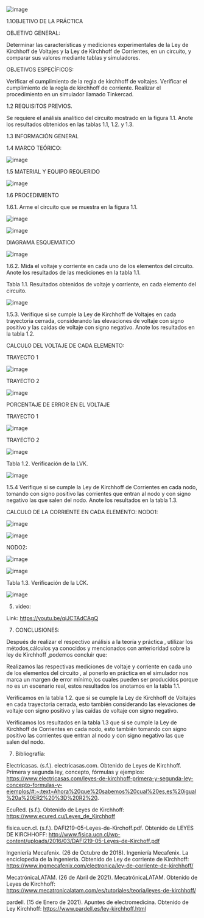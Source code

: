 
![image](https://user-images.githubusercontent.com/84427371/121131774-ddfa1080-c7f5-11eb-9d5d-a74248830761.png)

1.1OBJETIVO DE LA PRÁCTICA

OBJETIVO GENERAL:

Determinar las características y mediciones  experimentales de  la Ley de Kirchhoff de Voltajes y la Ley de Kirchhoff de Corrientes, en un circuito, y comparar sus valores mediante tablas y simuladores.

OBJETIVOS ESPECÍFICOS:

Verificar el cumplimiento de la regla de kirchhoff de voltajes.
Verificar el cumplimiento de la regla de kirchhoff de corriente.
 Realizar el procedimiento en un simulador llamado Tinkercad.

1.2 REQUISITOS PREVIOS.

Se requiere el análisis analítico del circuito mostrado en la figura 1.1. Anote los resultados obtenidos en las tablas 1.1, 1.2. y 1.3.

1.3 INFORMACIÓN GENERAL

1.4 MARCO TEÓRICO:

![image](https://user-images.githubusercontent.com/84427371/121132057-43e69800-c7f6-11eb-842a-7553035c04b8.png)

1.5 MATERIAL Y EQUIPO REQUERIDO

![image](https://user-images.githubusercontent.com/84587091/121135973-b48fb380-c7fa-11eb-8295-d39b613c9631.png)

1.6	PROCEDIMIENTO

1.6.1.	Arme el circuito que se muestra en la figura 1.1.

![image](https://user-images.githubusercontent.com/84587091/121136137-ebfe6000-c7fa-11eb-8a95-c0c9b182d390.png)

![image](https://user-images.githubusercontent.com/84587091/121136360-2e27a180-c7fb-11eb-9442-5ab928932dc2.png)

DIAGRAMA ESQUEMATICO

![image](https://user-images.githubusercontent.com/84587091/121144620-c590f280-c803-11eb-928f-039b453f6cf3.png)


1.6.2.	Mida el voltaje y corriente en cada uno de los elementos del circuito. Anote los resultados de las mediciones en la tabla 1.1.


Tabla 1.1. Resultados obtenidos de voltaje y corriente, en cada elemento del circuito.

![image](https://user-images.githubusercontent.com/84587091/121136708-8e1e4800-c7fb-11eb-985a-7904ef686ca6.png)


1.5.3.	Verifique si se cumple la Ley de Kirchhoff de Voltajes en cada trayectoria cerrada, considerando las elevaciones de voltaje con signo positivo y las caídas de voltaje con signo negativo. Anote los resultados en la tabla 1.2.

CALCULO DEL VOLTAJE DE CADA ELEMENTO:

TRAYECTO 1

![image](https://user-images.githubusercontent.com/84427371/121132704-16e6b500-c7f7-11eb-8c48-18411298d775.png)

TRAYECTO 2

![image](https://user-images.githubusercontent.com/84427371/121132765-2960ee80-c7f7-11eb-8950-df9aa2033a7b.png)

PORCENTAJE DE ERROR EN EL VOLTAJE 

TRAYECTO 1

![image](https://user-images.githubusercontent.com/84427371/121132916-58776000-c7f7-11eb-9d35-2ffa3cbb0c65.png)

TRAYECTO 2

![image](https://user-images.githubusercontent.com/84427371/121132962-662ce580-c7f7-11eb-904f-a0de4d228f1b.png)

Tabla 1.2. Verificación de la LVK.

![image](https://user-images.githubusercontent.com/84427371/121133401-e3f0f100-c7f7-11eb-905d-5c40d9c66d4c.png)

1.5.4 Verifique si se cumple la Ley de Kirchhoff de Corrientes en cada nodo, tomando con signo positivo las corrientes que entran al nodo y con signo negativo las que salen del nodo. Anote los resultados en la tabla 1.3.


CALCULO DE LA CORRIENTE EN CADA ELEMENTO:
NODO1:

![image](https://user-images.githubusercontent.com/84587120/121131017-cf5f2980-c7f4-11eb-8dcd-fcd3bcc1cf13.png)

![image](https://user-images.githubusercontent.com/84587120/121131033-d71ece00-c7f4-11eb-9245-b834537c6def.png)

NODO2: 

![image](https://user-images.githubusercontent.com/84587120/121131073-e867da80-c7f4-11eb-8a46-9a8a733570e2.png)

![image](https://user-images.githubusercontent.com/84587120/121131229-1816e280-c7f5-11eb-9b52-8d1e63cba4eb.png)

Tabla 1.3. Verificación de la LCK.

![image](https://user-images.githubusercontent.com/84587120/121130845-9757e680-c7f4-11eb-969e-916aa6a89176.png)

5. video: 

Link: https://youtu.be/qiJCTAdCAgQ 

7. CONCLUSIONES:
 
Después de realizar el respectivo análisis a la teoría y práctica , utilizar los métodos,cálculos  ya conocidos y mencionados con anterioridad sobre la ley  de  Kirchhoff ,podemos concluir que:

Realizamos las respectivas mediciones de voltaje y corriente en cada uno de los elementos del circuito , al ponerlo en práctica en el simulador nos marca un margen de error mínimo,los cuales pueden ser producidos porque no es un escenario real, estos resultados los anotamos en la tabla 1.1.

Verificamos en la tabla 1.2. que si se cumple la Ley de Kirchhoff de Voltajes en cada trayectoria cerrada,  esto también considerando las elevaciones de voltaje con signo positivo y las caídas de voltaje con signo negativo. 

Verificamos los resultados en la tabla 1.3 que si se cumple la Ley de Kirchhoff de Corrientes en cada nodo, esto también tomando con signo positivo las corrientes que entran al nodo y con signo negativo las que salen del nodo.

7. Bibliografía: 

Electricasas. (s.f.). electricasas.com. Obtenido de Leyes de Kirchhoff. Primera y segunda ley, concepto, fórmulas y ejemplos: https://www.electricasas.com/leyes-de-kirchhoff-primera-y-segunda-ley-concepto-formulas-y-ejemplos/#:~:text=Ahora%20que%20sabemos%20cual%20es,es%20igual%20a%20ER2%20%3D%20R2%20.

EcuRed. (s.f.). Obtenido de Leyes de Kirchhoff: https://www.ecured.cu/Leyes_de_Kirchhoff

fisica.ucn.cl. (s.f.). DAFI219-05-Leyes-de-Kirchoff.pdf. Obtenido de LEYES DE KIRCHHOFF: http://www.fisica.ucn.cl/wp-content/uploads/2016/03/DAFI219-05-Leyes-de-Kirchoff.pdf

Ingeniería Mecafenix. (26 de Octubre de 2018). Ingeniería Mecafenix. La enciclopedia de la ingeniería. Obtenido de Ley de corriente de Kirchhoff: https://www.ingmecafenix.com/electronica/ley-de-corriente-de-kirchhoff/

MecatrónicaLATAM. (26 de Abril de 2021). MecatrónicaLATAM. Obtenido de Leyes de Kirchhoff: https://www.mecatronicalatam.com/es/tutoriales/teoria/leyes-de-kirchhoff/

pardell. (15 de Enero de 2021). Apuntes de electromedicina. Obtenido de Ley Kirchhoff: https://www.pardell.es/ley-kirchhoff.html


